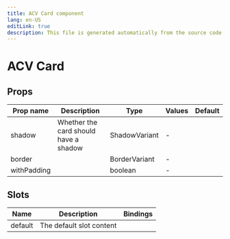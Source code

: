 ```yaml
---
title: ACV Card component
lang: en-US
editLink: true
description: This file is generated automatically from the source code. Changes made here will be lost.
---
```


# ACV Card

<!--@include: ./card.doc.md-->

## Props

| Prop name   | Description                           | Type          | Values | Default |
| ----------- | ------------------------------------- | ------------- | ------ | ------- |
| shadow      | Whether the card should have a shadow | ShadowVariant | -      |         |
| border      |                                       | BorderVariant | -      |         |
| withPadding |                                       | boolean       | -      |         |

## Slots

| Name    | Description              | Bindings |
| ------- | ------------------------ | -------- |
| default | The default slot content |          |
